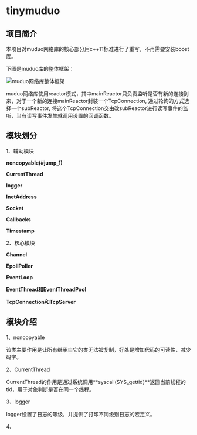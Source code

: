 # tinymuduo

## 项目简介
本项目对muduo网络库的核心部分用c++11标准进行了重写，不再需要安装boost库。

下图是muduo库的整体框架：

![muduo网络库整体框架](https://img-blog.csdnimg.cn/aa027fa915cc446d8301bdbd4846ba4c.png?x-oss-process=image/watermark,type_d3F5LXplbmhlaQ,shadow_50,text_Q1NETiBA5oiR5Zyo5Zyw6ZOB56uZ6YeM5ZCD6Ze45py6,size_14,color_FFFFFF,t_70,g_se,x_16)

muduo网络库使用reactor模式，其中mainReactor只负责监听是否有新的连接到来，对于一个新的连接mainReactor封装一个TcpConnection, 
通过轮询的方式选择一个subReactor, 将这个TcpConnection交由改subReactor进行读写事件的监听，当有读写事件发生就调用设置的回调函数。


## 模块划分
1、辅助模块

**noncopyable(#jump_1)**

**CurrentThread**

**logger**

**InetAddress**

**Socket**

**Callbacks**

**Timestamp**

2、核心模块

**Channel**

**EpollPoller**

**EventLoop**

**EventThread和EventThreadPool**

**TcpConnection和TcpServer**


## 模块介绍

1、noncopyable<a id="jump_1"></a>

该类主要作用是让所有继承自它的类无法被复制，好处是增加代码的可读性，减少码字。

2、CurrentThread

CurrentThread的作用是通过系统调用**syscall(SYS_gettid)**返回当前线程的tid，用于对象判断是否在同一个线程。

3、logger

logger设置了日志的等级，并提供了打印不同级别日志的宏定义。

4、